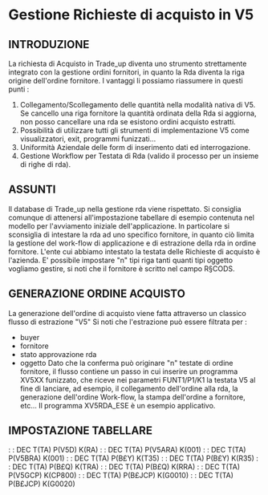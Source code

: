 # Gestione Richieste di acquisto in V5
## INTRODUZIONE
La richiesta di Acquisto in Trade_up diventa uno strumento strettamente integrato con la gestione ordini fornitori, in quanto la Rda diventa la riga origine dell'ordine fornitore.
I vantaggi li possiamo riassumere in questi punti : 
   1. Collegamento/Scollegamento delle quantità nella modalità nativa di V5. Se cancello una riga fornitore la quantità ordinata della Rda si aggiorna, non posso cancellare una rda se esistono ordini acquisto estratti.
   2. Possibilità di utilizzare tutti gli strumenti di implementazione V5 come visualizzatori, exit, programmi funizzati...
   3. Uniformità Aziendale delle form di inserimento dati ed interrogazione.
   4. Gestione Workflow per Testata di Rda (valido il processo per un insieme di righe di rda).

## ASSUNTI
Il database di Trade_up nella gestione rda viene rispettato.
Si consiglia comunque di attenersi all'impostazione tabellare di esempio contenuta nel modello per l'avviamento iniziale dell'applicazione.
In particolare si sconsiglia di intestare la rda ad uno specifico fornitore, in quanto ciò limita la gestione del work-flow di applicazione e di estrazione della rda in ordine fornitore.
L'ente cui abbiamo intestato la testata delle Richieste di acquisto è l'azienda.
E' possibile impostare "n" tipi riga tanti quanti tipi oggetto vogliamo gestire, si noti che il fornitore è scritto nel campo R§CODS.

## GENERAZIONE ORDINE ACQUISTO
La generazione dell'ordine di acquisto viene fatta attraverso un classico flusso di estrazione "V5"
Si noti che l'estrazione può essere filtrata per  : 
  * buyer
  * fornitore
  * stato approvazione rda
  * oggetto
Dato che la conferma può originare  "n" testate di ordine fornitore, il flusso contiene un passo in cui inserire un programma XV5XX funizzato, che riceve nei parametri FUNT1/P1/K1 la testata V5 al fine di lanciare, ad esempio, il collegamento dell'ordine alla rda, la generazione dell'ordine Work-flow, la stampa dell'ordine a fornitore, etc...
Il programma XV5RDA_ESE è un esempio applicativo.

## IMPOSTAZIONE  TABELLARE
   :  : DEC T(TA) P(V5D) K(RA)
   :  : DEC T(TA) P(V5ARA) K(001)
   :  : DEC T(TA) P(V5BRA) K(001)
   :  : DEC T(TA) P(B£Y) K(T35)
   :  : DEC T(TA) P(B£Y) K(R35)
   :  : DEC T(TA) P(B£Q) K(TRA)
   :  : DEC T(TA) P(B£Q) K(RRA)
   :  : DEC T(TA) P(V5GCP) K(CP800)
   :  : DEC T(TA) P(B£JCP) K(G0010)
   :  : DEC T(TA) P(B£JCP) K(G0020)

